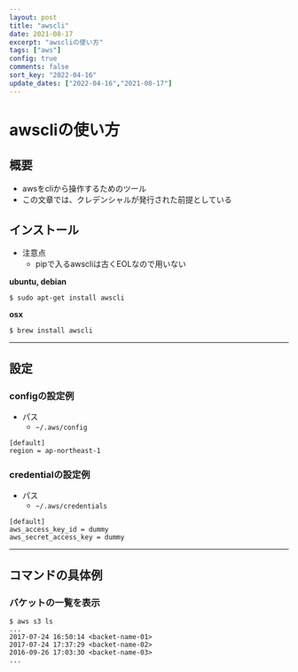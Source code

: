 ```yaml
---
layout: post
title: "awscli"
date: 2021-08-17
excerpt: "awscliの使い方"
tags: ["aws"]
config: true
comments: false
sort_key: "2022-04-16"
update_dates: ["2022-04-16","2021-08-17"]
---
```


# awscliの使い方

## 概要
 - awsをcliから操作するためのツール
 - この文章では、クレデンシャルが発行された前提としている

## インストール
 - 注意点
   - pipで入るawscliは古くEOLなので用いない

**ubuntu, debian**  
```console
$ sudo apt-get install awscli
```

**osx**  
```console
$ brew install awscli
```

---

## 設定

### configの設定例
 - パス
   - `~/.aws/config`

```config
[default]
region = ap-northeast-1
```

### credentialの設定例
 - パス
   - `~/.aws/credentials`

```config
[default]
aws_access_key_id = dummy
aws_secret_access_key = dummy
```

---

## コマンドの具体例

### バケットの一覧を表示

```console
$ aws s3 ls
...
2017-07-24 16:50:14 <backet-name-01>
2017-07-24 17:37:29 <backet-name-02>
2016-09-26 17:03:30 <backet-name-03>
...
```
